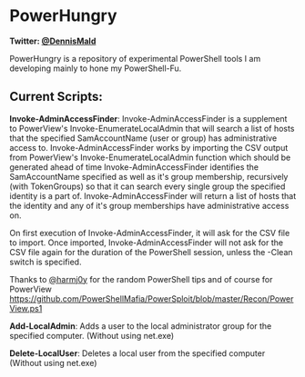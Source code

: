 # PowerHungry
**Twitter: [@DennisMald](https://twitter.com/DennisMald)**

PowerHungry is a repository of experimental PowerShell tools I am developing mainly to hone my PowerShell-Fu.

Current Scripts:
----------------
**Invoke-AdminAccessFinder**: Invoke-AdminAccessFinder is a supplement to PowerView's Invoke-EnumerateLocalAdmin that will search a list of hosts that the specified SamAccountName (user or group) has administrative access to. Invoke-AdminAccessFinder works by importing the CSV output from  PowerView's Invoke-EnumerateLocalAdmin function which should be generated ahead of time Invoke-AdminAccessFinder identifies the SamAccountName specified as well as it's group membership, recursively (with TokenGroups) so that it can search every single group the specified identity is a part of.  Invoke-AdminAccessFinder will return a list of hosts that the identity and any of it's group memberships have administrative access on.

On first execution of Invoke-AdminAccessFinder, it will ask for the CSV file to import. Once imported, Invoke-AdminAccessFinder will not ask for the CSV file again for the duration of the PowerShell session, unless the -Clean switch is specified.

Thanks to  [@harmj0y](https://twitter.com/harmj0y) for the random PowerShell tips and of course for PowerView <https://github.com/PowerShellMafia/PowerSploit/blob/master/Recon/PowerView.ps1>

**Add-LocalAdmin**:  Adds a user to the local administrator group for the specified computer. (Without using net.exe)

**Delete-LocalUser**:  Deletes a local user from the specified computer (Without using net.exe)
